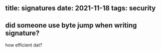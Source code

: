 title: signatures
date: 2021-11-18
tags: security
----
did someone use byte jump when writing signature?
----
how efficient dat?
